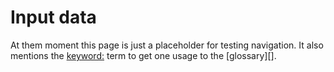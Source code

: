 # Input data

At them moment this page is just a placeholder for testing navigation.
It also mentions the <keyword:> term to get one usage to the [glossary][].
